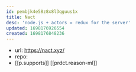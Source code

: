 ```yaml
---
id: pembjk4e58z8x8l3qguus1x
title: Nact
desc: 'node.js + actors = redux for the server'
updated: 1698176926554
created: 1698176848236
---
```


- url: https://nact.xyz/
- repo: 
- [[p.supports]] [[prdct.reason-ml]]